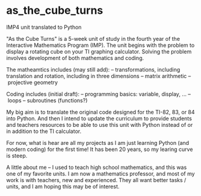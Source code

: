 # as_the_cube_turns
IMP4 unit translated to Python

"As the Cube Turns" is a 5-week unit of study in the fourth year of the Interactive Mathematics Program (IMP). The unit begins with the problem to display a rotating cube on your TI graphing calculator. Solving the problem involves development of both mathematics and coding. 

The matheamtics includes (may still add):
	– transformations, including translation and rotation, including in three dimensions
	– matrix arithmetic
	– projective geometry

Coding includes (initial draft):
	– programming basics: variable, display, ...
	– loops
	– subroutines (functions?)

My big aim is to translate the original code designed for the TI-82, 83, or 84 into Python. And then I intend to update the curriculum to provide students and teachers resources to be able to use this unit with Python instead of or in addition to the TI calculator.

For now, what is hear are all my projects as I am just learning Python (and modern coding) for the first time! It has been 20 years, so my learing curve is steep.

A little about me – I used to teach high school mathematics, and this was one of my favorite units. I am now a mathematics professor, and most of my work is with teachers, new and experienced. They all want better tasks / units, and I am hoping this may be of interest.
